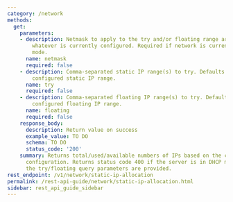 ```yaml
---
category: /network
methods:
  get:
    parameters:
    - description: Netmask to apply to the try and/or floating range arguments, overriding
        whatever is currently configured. Required if network is currently in DHCP
        mode.
      name: netmask
      required: false
    - description: Comma-separated static IP range(s) to try. Defaults to currently
        configured static IP range.
      name: try
      required: false
    - description: Comma-separated floating IP range(s) to try. Defaults to currently
        configured floating IP range.
      name: floating
      required: false
    response_body:
      description: Return value on success
      example_value: TO DO
      schema: TO DO
      status_code: '200'
    summary: Returns total/used/available numbers of IPs based on the current network
      configuration. Returns status code 400 if the server is in DHCP mode unless
      the try/floating query parameters are provided.
rest_endpoint: /v1/network/static-ip-allocation
permalink: /rest-api-guide/network/static-ip-allocation.html
sidebar: rest_api_guide_sidebar
---
```

